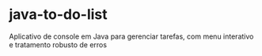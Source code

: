 # java-to-do-list
Aplicativo de console em Java para gerenciar tarefas, com menu interativo e tratamento robusto de erros
